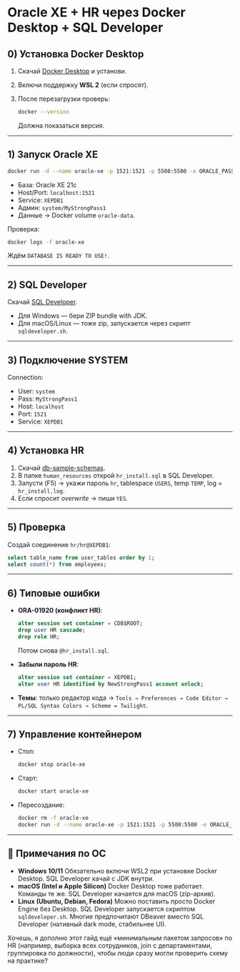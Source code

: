 # Oracle XE + HR через Docker Desktop + SQL Developer

## 0) Установка Docker Desktop

1. Скачай [Docker Desktop](https://www.docker.com/products/docker-desktop/) и установи.
2. Включи поддержку **WSL 2** (если спросят).
3. После перезагрузки проверь:

   ```bash
   docker --version
   ```

   Должна показаться версия.

---

## 1) Запуск Oracle XE

```bash
docker run -d --name oracle-xe -p 1521:1521 -p 5500:5500 -e ORACLE_PASSWORD=MyStrongPass1 -v oracle-data:/opt/oracle/oradata gvenzl/oracle-xe
```

* База: Oracle XE 21c
* Host/Port: `localhost:1521`
* Service: `XEPDB1`
* Админ: `system/MyStrongPass1`
* Данные → Docker volume `oracle-data`.

Проверка:

```bash
docker logs -f oracle-xe
```

Ждём `DATABASE IS READY TO USE!`.

---

## 2) SQL Developer

Скачай [SQL Developer](https://www.oracle.com/tools/downloads/sqldev-downloads.html).

* Для Windows — бери ZIP bundle with JDK.
* Для macOS/Linux — тоже zip, запускается через скрипт `sqldeveloper.sh`.

---

## 3) Подключение SYSTEM

Connection:

* User: `system`
* Pass: `MyStrongPass1`
* Host: `localhost`
* Port: `1521`
* Service: `XEPDB1`

---

## 4) Установка HR

1. Скачай [db-sample-schemas](https://github.com/oracle-samples/db-sample-schemas).
2. В папке `human_resources` открой `hr_install.sql` в SQL Developer.
3. Запусти (F5) → укажи пароль `hr`, tablespace `USERS`, temp `TEMP`, log = `hr_install.log`.
4. Если спросит *overwrite* → пиши `YES`.

---

## 5) Проверка

Создай соединение `hr/hr@XEPDB1`:

```sql
select table_name from user_tables order by 1;
select count(*) from employees;
```

---

## 6) Типовые ошибки

* **ORA-01920 (конфликт HR)**:

  ```sql
  alter session set container = CDB$ROOT;
  drop user HR cascade;
  drop role HR;
  ```

  Потом снова `@hr_install.sql`.
* **Забыли пароль HR**:

  ```sql
  alter session set container = XEPDB1;
  alter user HR identified by NewStrongPass1 account unlock;
  ```
* **Темы**: только редактор кода → `Tools → Preferences → Code Editor → PL/SQL Syntax Colors → Scheme = Twilight`.

---

## 7) Управление контейнером

* Стоп:

  ```bash
  docker stop oracle-xe
  ```
* Старт:

  ```bash
  docker start oracle-xe
  ```
* Пересоздание:

  ```bash
  docker rm -f oracle-xe
  docker run -d --name oracle-xe -p 1521:1521 -p 5500:5500 -e ORACLE_PASSWORD=MyStrongPass1 -v oracle-data:/opt/oracle/oradata gvenzl/oracle-xe
  ```

---

## 🔹 Примечания по ОС

* **Windows 10/11**
  Обязательно включи WSL2 при установке Docker Desktop. SQL Developer качай с JDK внутри.
* **macOS (Intel и Apple Silicon)**
  Docker Desktop тоже работает. Команды те же. SQL Developer качается для macOS (zip-архив).
* **Linux (Ubuntu, Debian, Fedora)**
  Можно поставить просто Docker Engine без Desktop. SQL Developer запускается скриптом `sqldeveloper.sh`.
  Многие предпочитают DBeaver вместо SQL Developer (нативный dark mode, стабильнее UI).


Хочешь, я дополню этот гайд ещё «минимальным пакетом запросов» по HR (например, выборка всех сотрудников, join с департаментами, группировка по должности), чтобы люди сразу могли проверить схему на практике?
